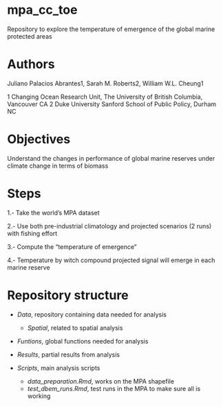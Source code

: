 # mpa_cc_toe
Repository to explore the temperature of emergence of the global marine protected areas

# Authors

Juliano Palacios Abrantes1, Sarah M. Roberts2, William W.L. Cheung1

1 Changing Ocean Research Unit, The University of British Columbia, Vancouver CA
2 Duke University Sanford School of Public Policy, Durham NC


# Objectives

Understand the changes in performance of global marine reserves under climate change in terms of biomass

# Steps

1.- Take the world’s MPA dataset

2.- Use both pre-industrial climatology and projected scenarios (2 runs) with fishing effort

3.- Compute the “temperature of emergence”

4.- Temperature by witch compound projected signal will emerge in each marine reserve

# Repository structure

- *Data*, repository containing data needed for analysis
  - *Spatial*, related to spatial analysis

- *Funtions*, global functions needed for analysis

- *Results*, partial results from analysis

- *Scripts*, main analysis scripts
   - *data_preparation.Rmd*, works on the MPA shapefile 
   - *test_dbem_runs.Rmd*, test runs in the MPA to make sure all is working
